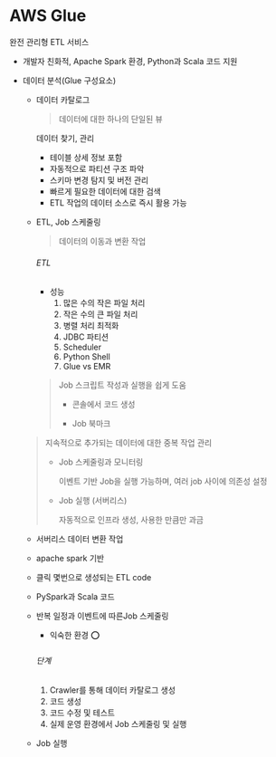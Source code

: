 # AWS Glue

완전 관리형 ETL 서비스

- 개발자 친화적, Apache Spark 환경, Python과 Scala 코드 지원

- 데이터 분석(Glue 구성요소)

  - 데이터 카탈로그

    > 데이터에 대한 하나의 단일된 뷰

    데이터 찾기, 관리

    - 테이블 상세 정보 포함
    - 자동적으로 파티션 구조 파악
    - 스키마 변경 탐지 및 버전 관리
    - 빠르게 필요한 데이터에 대한 검색
    - ETL 작업의 데이터 소스로 즉시 활용 가능

  - ETL, Job 스케줄링

    > 데이터의 이동과 변환 작업

    ###### ETL

    - 성능
      1. 많은 수의 작은 파일 처리
      2. 작은 수의 큰 파일 처리
      3. 병렬 처리 최적화
      4. JDBC 파티션
      5. Scheduler
      6. Python Shell
      7. Glue vs EMR
  
    > Job 스크립트 작성과 실행을 쉽게 도움
    >
    > - 콘솔에서 코드 생성
    >
    > - Job 북마크
    >
  >   지속적으로 추가되는 데이터에 대한 중복 작업 관리
    >   
    > - Job 스케줄링과 모니터링
    >
    >   이벤트 기반 Job을 실행 가능하며, 여러 job 사이에 의존성 설정
    >
    > - Job 실행 (서버리스)
  >
    >   자동적으로 인프라 생성, 사용한 만큼만 과금

    - 서버리스 데이터 변환 작업
    - apache spark 기반
    - 클릭 몇번으로 생성되는 ETL code
    - PySpark과 Scala 코드
  - 반복 일정과 이벤트에 따른Job 스케줄링
    - 익숙한 환경 :o:
  
    ###### 단계
  
    1. Crawler를 통해 데이터 카탈로그 생성
    2. 코드 생성
    3. 코드 수정 및 테스트
    4. 실제 운영 환경에서 Job 스케줄링 및 실행
  
  - Job 실행